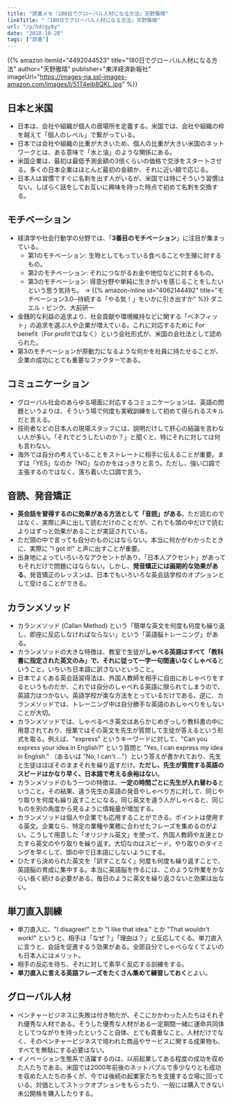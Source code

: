 ```yaml
---
title: "読書メモ『180日でグローバル人材になる方法』天野雅晴"
linkTitle: "『180日でグローバル人材になる方法』天野雅晴"
url: "/p/hdcgy8y"
date: "2018-10-28"
tags: ["読書"]
---
```


{{% amazon
  itemId="4492044523"
  title="180日でグローバル人材になる方法"
  author="天野雅晴"
  publisher="東洋経済新報社"
  imageUrl="https://images-na.ssl-images-amazon.com/images/I/51T4ejb8QKL.jpg"
%}}


日本と米国
----
- 日本は、会社や組織が個人の居場所を定義する。米国では、会社や組織の枠を越えて「個人のレベル」で繋がっている。
- 日本では会社や組織の比重が大きいため、個人の比重が大きい米国のネットワークとは、ある意味で「水と油」のような関係にある。
- 米国企業は、最初は最低予測金額の3倍くらいの価格で交渉をスタートさせる。多くの日本企業はほとんど最初の金額か、それに近い額で応じる。
- 日本人は習慣ですぐに名刺を出す人がいるが、米国では特にそういう習慣はない。しばらく話をしてお互いに興味を持った時点で初めて名刺を交換する。


モチベーション
----
- 経済学や社会行動学の分野では、「**3番目のモチベーション**」に注目が集まっている。
    - 第1のモチベーション: 生物としてもっている食べることや生殖に対するもの。
    - 第2のモチベーション: それにつながるお金や地位などに対するもの。
    - 第3のモチベーション: 得意分野や単純に生きがいを感じることをしたいという思う気持ち。 → {{% amazon-inline id="4062144492" title="モチベーション3.0─持続する「やる気！」をいかに引き出すか" %}} ダニエル・ピンク、大前研一
- 金銭的な利益の追求より、社会貢献や環境維持などに関する「ベネフィット」の追求を選ぶ人や企業が増えている。これに対応するために For benefit（For profitではなく）という会社形式が、米国の会社法として認められた。
- 第3のモチベーションが原動力になるような何かを社員に持たせることが、企業の成功にとても重要なファクターである。


コミュニケーション
----

- グローバル社会のあらゆる場面に対応するコミュニケーションは、英語の問題というよりは、そういう場で何度も実戦訓練をして初めて得られるスキルだと言える。
- 技術者などの日本人の現場スタッフには、説明だけして肝心の結論を言わない人が多い。「それでどうしたいのか？」と聞くと、特にそれに対しては何も言わない。
- 海外では自分の考えていることをストレートに相手に伝えることが重要。まずは「YES」なのか「NO」なのかをはっきりと言う。ただし、強い口調で主張するのではなく、落ち着いた口調で言う。


音読、発音矯正
----
- **英会話を習得するのに効果がある方法として「音読」がある**。ただ読むのではなく、実際に声に出して読むだけのことだが、これでも頭の中だけで読むよりはずっと効果があることが実証されている。
- ただ頭の中で言っても自分のものにはならない。本当に何かがわかったときに、実際に "I got it!" と声に出すことが重要。
- 出身地によっていろいろなアクセントがあり、「日本人アクセント」があってもそれだけで問題にはならない。しかし、**発音矯正には画期的な効果がある**。発音矯正のレッスンは、日本でもいろいろな英会話学校のオプションとして受けることができる。


カランメソッド
----
- カランメソッド (Callan Method) という「簡単な英文を何度も何度も繰り返し、即座に反応しなければならない」という「英語脳トレーニング」がある。
- カランメソッドの大きな特徴は、教室で生徒が**しゃべる英語はすべて「教科書に指定された英文のみ」で、それに従って一字一句間違いなくしゃべる**ということ。いちいち日本語に訳さないということ。
- 日本でよくある英会話習得法は、外国人教師を相手に自由におしゃべりをするというものだが、これでは自分のしゃべれる英語に限られてしまうので、英語力はつかない。英語学校が楽な方法をとっているだけである。逆に、カランメソッドでは、トレーニング中は自分勝手な英語のおしゃべりをしないことが大切。
- カランメソッドでは、しゃべるべき英文はあらかじめぎっしり教科書の中に用意されており、授業ではその英文を先生が質問して生徒が答えるという形式を取る。例えば、"express" というキーワードに対して、"Can you express your idea in English?" という質問と "Yes, I can express my idea in English." （あるいは "No, I can't ..."）という答えが書かれており、先生と生徒はほぼそのままそれを繰り返すだけ。**ただし、先生が質問する英語のスピードはかなり早く、日本語で考える余裕はない**。
- カランメソッドのもう一つの特徴は、**一定の時間ごとに先生が入れ替わる**ということ。その結果、違う先生の英語の発音やしゃべり方に対して、同じやり取りを何度も繰り返すことになる。同じ英文を違う人がしゃべると、同じものを別の角度から見るように情報量が増加する。
- カランメソッドは個人や企業でも応用することができる。ポイントは使用する英文。企業なら、特定の業種や業務に合わせたフレーズを集めるのがよい。こうして用意した「オリジナル英文」を使って、外国人教師や友達とひたすら英文のやり取りを繰り返す。大切なのはスピード。やり取りのタイミングを早くして、頭の中で日本語にしないようにする。
- ひたすら決められた英文を「訳すことなく」何度も何度も繰り返すことで、英語脳の育成に集中する。本当に英語脳を作るには、このような作業をかならい長く続ける必要がある。毎日のように英文を繰り返さないと効果は出ない。


単刀直入訓練
----

- 単刀直入に、"I disagree!" とか "I like that idea." とか "That wouldn't work!" というと、相手は「なぜ？」「理由は？」と反応してくる。単刀直入に言うと、会話を促進するう効果がある。全部自分でしゃべらなくてよいのも日本人にはメリット。
- 相手の反応を待ち、それに対して素早く反応する訓練をする。
- **単刀直入に言える英語フレーズをたくさん集めて練習しておく**とよい。


グローバル人材
----
- ベンチャービジネスに失敗は付き物だが、そこにかかわった人たちはそれぞれ優秀な人材である。そうした優秀な人材がある一定期間一緒に運命共同体としてつながりを持ったということ自体、とても貴重なこと。人材だけでなく、そのベンチャービジネスで培われた商品やサービスに関する成果物も、すべてを無駄にする必要はない。
- イノベーション生態系で活躍するのは、以前起業してある程度の成功を収めた人たちである。米国では2000年前後のネットバブルで多少なりとも成功を収めた人たちの多くが、今では後続の起業家たちを支援する立場に回っている。対価としてストックオプションをもらったり、一般には購入できない未公開株を購入したりする。

